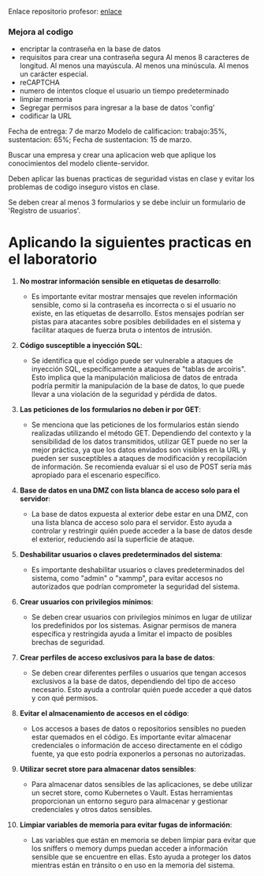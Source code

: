 Enlace repositorio profesor: [enlace](https://github.com/joseucarvajal/2024_01_sgd_dllo_sftw/tree/main/tareas/corte-1)

### Mejora al codigo


- encriptar la contraseña en la base de datos 
- requisitos para crear una contraseña segura
   Al menos 8 caracteres de longitud.
   Al menos una mayúscula.
   Al menos una minúscula.
   Al menos un carácter especial.
- reCAPTCHA
- numero de intentos cloque el usuario un tiempo predeterminado
- limpiar memoria 
- Segregar permisos para ingresar a la base de datos 'config'
- codificar la URL 



Fecha de entrega: 7 de marzo
Modelo de calificacion: trabajo:35%, sustentacion: 65%;
Fecha de sustentacion: 15 de marzo.

Buscar una empresa y crear una aplicacion web que aplique los conocimientos
del modelo cliente-servidor.

Deben aplicar las buenas practicas de seguridad vistas en clase y evitar los problemas de codigo
inseguro vistos en clase.

Se deben crear al menos 3 formularios y se debe incluir un formulario de 'Registro de usuarios'.


# Aplicando la siguientes practicas en el laboratorio

1. **No mostrar información sensible en etiquetas de desarrollo**:
   
   - Es importante evitar mostrar mensajes que revelen información sensible, como si la contraseña es incorrecta o si el usuario no existe, en las etiquetas de desarrollo. Estos mensajes podrían ser pistas para atacantes sobre posibles debilidades en el sistema y facilitar ataques de fuerza bruta o intentos de intrusión.

2. **Código susceptible a inyección SQL**:
   
   - Se identifica que el código puede ser vulnerable a ataques de inyección SQL, específicamente a ataques de "tablas de arcoíris". Esto implica que la manipulación maliciosa de datos de entrada podría permitir la manipulación de la base de datos, lo que puede llevar a una violación de la seguridad y pérdida de datos.

3. **Las peticiones de los formularios no deben ir por GET**:
   
   - Se menciona que las peticiones de los formularios están siendo realizadas utilizando el método GET. Dependiendo del contexto y la sensibilidad de los datos transmitidos, utilizar GET puede no ser la mejor práctica, ya que los datos enviados son visibles en la URL y pueden ser susceptibles a ataques de modificación y recopilación de información. Se recomienda evaluar si el uso de POST sería más apropiado para el escenario específico.

4. **Base de datos en una DMZ con lista blanca de acceso solo para el servidor**:
   
   - La base de datos expuesta al exterior debe estar en una DMZ, con una lista blanca de acceso solo para el servidor. Esto ayuda a controlar y restringir quién puede acceder a la base de datos desde el exterior, reduciendo así la superficie de ataque.

5. **Deshabilitar usuarios o claves predeterminados del sistema**:
   
   - Es importante deshabilitar usuarios o claves predeterminados del sistema, como "admin" o "xammp", para evitar accesos no autorizados que podrían comprometer la seguridad del sistema.

6. **Crear usuarios con privilegios mínimos**:
   
   - Se deben crear usuarios con privilegios mínimos en lugar de utilizar los predefinidos por los sistemas. Asignar permisos de manera específica y restringida ayuda a limitar el impacto de posibles brechas de seguridad.

7. **Crear perfiles de acceso exclusivos para la base de datos**:
   
   - Se deben crear diferentes perfiles o usuarios que tengan accesos exclusivos a la base de datos, dependiendo del tipo de acceso necesario. Esto ayuda a controlar quién puede acceder a qué datos y con qué permisos.

8. **Evitar el almacenamiento de accesos en el código**:
   
   - Los accesos a bases de datos o repositorios sensibles no pueden estar quemados en el código. Es importante evitar almacenar credenciales o información de acceso directamente en el código fuente, ya que esto podría exponerlos a personas no autorizadas.

9. **Utilizar secret store para almacenar datos sensibles**:
   
   - Para almacenar datos sensibles de las aplicaciones, se debe utilizar un secret store, como Kubernetes o Vault. Estas herramientas proporcionan un entorno seguro para almacenar y gestionar credenciales y otros datos sensibles.

10. **Limpiar variables de memoria para evitar fugas de información**:
    
    - Las variables que están en memoria se deben limpiar para evitar que los sniffers o memory dumps puedan acceder a información sensible que se encuentre en ellas. Esto ayuda a proteger los datos mientras están en tránsito o en uso en la memoria del sistema.